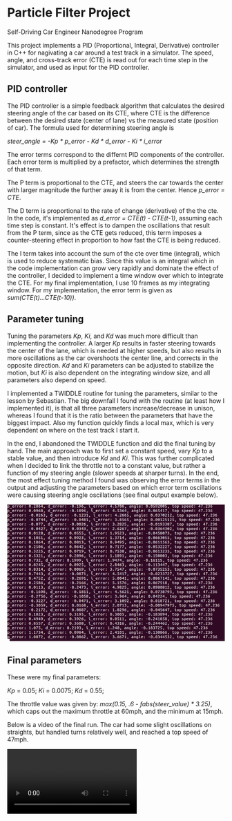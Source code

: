 # Particle Filter Project
Self-Driving Car Engineer Nanodegree Program

This project implements a PID (Proportional, Integral, Derivative) controller in C++ for nagivating a car around a test track in a simulator. The speed, angle, and cross-track error (CTE) is read out for each time step in the simulator, and used as input for the PID controller.

## PID controller
The PID controller is a simple feedback algorithm that calculates the desired steering angle of the car based on its CTE, where CTE is the difference between the desired state (center of lane) vs the measured state (position of car). The formula used for determining steering angle is

*steer_angle = -Kp * p_error - Kd * d_error - Ki * i_error*

The error terms correspond to the differnt PID components of the controller. Each error term is multiplied by a prefactor, which determines the strength of that term.

The P term is proportional to the CTE, and steers the car towards the center with larger magnitude the further away it is from the center. Hence *p_error = CTE*.

The D term is proportional to the rate of change (derivative) of the the cte. In the code, it's implemented as *d_error = CTE(t) - CTE(t-1)*, assuming each time step is constant. It's effect is to dampen the oscillations that result from the P term, since as the CTE gets reduced, this term imposes a counter-steering effect in proportion to how fast the CTE is being reduced.

The I term takes into account the sum of the cte over time (integral), which is used to reduce systematic bias. Since this value is an integral which in the code implementation can grow very rapidly and dominate the effect of the controller, I decided to implement a time window over which to integrate the CTE. For my final implementation, I use 10 frames as my integrating window. For my implementation, the error term is given as *sum(CTE(t)...CTE(t-10))*.

## Parameter tuning
Tuning the parameters *Kp*, *Ki*, and *Kd* was much more difficult than implementing the controller. A larger *Kp* results in faster steering towards the center of the lane, which is needed at higher speeds, but also results in more oscillations as the car overshoots the center line, and corrects in the opposite direction. *Kd* and *Ki* parameters can be adjusted to stabilize the motion, but *Ki* is also dependent on the integrating window size, and all parameters also depend on speed.

I implemented a TWIDDLE routine for tuning the parameters, similar to the lesson by Sebastian. The big downfall I found with the routine (at least how I implemented it), is that all three parameters increase/decrease in unison, whereas I found that it is the ratio between the parameters that have the biggest impact. Also my function quickly finds a local max, which is very dependent on where on the test track I start it. 

In the end, I abandoned the TWIDDLE function and did the final tuning by hand. The main approach was to first set a constant speed, vary *Kp* to a stable value, and then introduce *Kd* and *Ki*. This was further complicated when I decided to link the throttle not to a constant value, but rather a function of my steering angle (slower speeds at sharper turns). In the end, the most effect tuning method I found was observing the error terms in the output and adjusting the parameters based on which error term oscillations were causing steering angle oscillations (see final output example below).

![PID output](./final_output.png)

## Final parameters
These were my final parameters:

*Kp* = 0.05;
*Ki* = 0.0075;
*Kd* = 0.55;

The throttle value was given by: *max(0.15, .6 - fabs(steer_value) * 3.25)*, which caps out the maximum throttle at 60mph, and the minimum at 15mph. 

Below is a video of the final run. The car had some slight oscillations on straights, but handled turns relatively well, and reached a top speed of 47mph.

![PID video run](./final_run.mkv)



